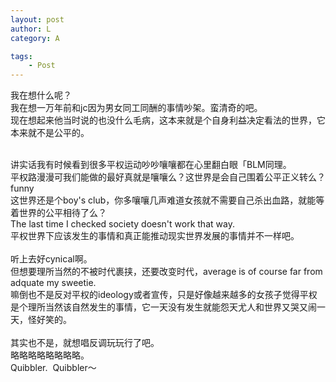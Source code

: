 ```yaml
---
layout: post
author: L
category: A

tags:
    - Post
---
```


我在想什么呢？<br>
我在想一万年前和jc因为男女同工同酬的事情吵架。蛮清奇的吧。<br>
现在想起来他当时说的也没什么毛病，这本来就是个自身利益决定看法的世界，它本来就不是公平的。<br> <br>

讲实话我有时候看到很多平权运动吵吵嚷嚷都在心里翻白眼「BLM同理。<br>
平权路漫漫可我们能做的最好真就是嚷嚷么？这世界是会自己围着公平正义转么？funny<br>
这世界还是个boy's club，你多嚷嚷几声难道女孩就不需要自己杀出血路，就能等着世界的公平相待了么？<br>
The last time I checked society doesn't work that way.<br>
平权世界下应该发生的事情和真正能推动现实世界发展的事情并不一样吧。<br>
 <br>
听上去好cynical啊。<br>
但想要理所当然的不被时代裹挟，还要改变时代，average is of course far from adquate my sweetie.<br>
嘛倒也不是反对平权的ideology或者宣传，只是好像越来越多的女孩子觉得平权是个理所当然该自然发生的事情，它一天没有发生就能怨天尤人和世界又哭又闹一天，怪好笑的。<br>
 <br>
其实也不是，就想唱反调玩玩行了吧。<br>
略略略略略略略略。<br>
Quibbler.  Quibbler～<br>
